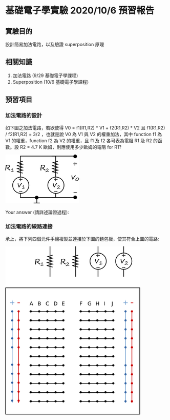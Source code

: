 # 基礎電子學實驗 2020/10/6  預習報告

## 實驗目的

設計簡易加法電路，以及驗證 superposition 原理

## 相關知識

1. 加法電路 (9/29 基礎電子學課程)
2. Superposition (10/6 基礎電子學課程)

## 預習項目

### 加法電路的設計

如下圖之加法電路，若欲使得 V0 = f1(R1,R2) * V1 + f2(R1,R2) * V2 且 f1(R1,R2) / f2(R1,R2) = 3/2 ，也就是說 V0 為 V1 與 V2 的權重加法，其中 function f1 為 V1 的權重，function f2 為 V2 的權重，且 f1 及 f2 各可表為電阻 R1 及 R2 的函數。設 R2 = 4.7 K 歐姆，則應使用多少歐姆的電阻 for R1?

![fig10-6](./fig10-6.png)

Your answer (請詳述論證過程): 













### 加法電路的線路連接

承上，將下列四個元件手繪複製並連接於下圖的麵包板，使其符合上圖的電路:

![fig10-6-2](./fig10-6-2.png)

 
